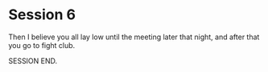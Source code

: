 # Session 6

Then I believe you all lay low until the meeting later that night, and after that you go to fight club.

SESSION END.